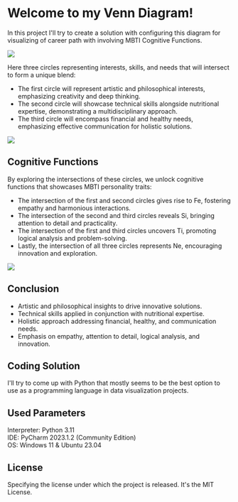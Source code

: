 # Welcome to my Venn Diagram!

In this project I'll try to create a solution with configuring this diagram for visualizing of career path with involving MBTI Cognitive Functions.

<img src="https://drive.google.com/uc?id=13WAcEf5QYzXnc5GwF26zYOI3BmL2MoGx" />

Here three circles representing interests, skills, and needs that will intersect to form a unique blend:

- The first circle will represent artistic and philosophical interests, emphasizing creativity and deep thinking.
- The second circle will showcase technical skills alongside nutritional expertise, demonstrating a multidisciplinary approach.
- The third circle will encompass financial and healthy needs, emphasizing effective communication for holistic solutions.

<img src="https://drive.google.com/uc?id=1vO_VJrk41y9Iz2JZS0Uy3w-sVCoe1Jzi" />

## Cognitive Functions
By exploring the intersections of these circles, we unlock cognitive functions that showcases MBTI personality traits:

- The intersection of the first and second circles gives rise to Fe, fostering empathy and harmonious interactions.
- The intersection of the second and third circles reveals Si, bringing attention to detail and practicality.
- The intersection of the first and third circles uncovers Ti, promoting logical analysis and problem-solving.
- Lastly, the intersection of all three circles represents Ne, encouraging innovation and exploration.

<img src="https://drive.google.com/uc?id=1Y3RqKam8MWtvyzxP_ppNMba_LvNfosr4" />

## Conclusion

- Artistic and philosophical insights to drive innovative solutions.
- Technical skills applied in conjunction with nutritional expertise.
- Holistic approach addressing financial, healthy, and communication needs.
- Emphasis on empathy, attention to detail, logical analysis, and innovation.

## Coding Solution

I'll try to come up with Python that mostly seems to be the best option to use as a programming language in data visualization projects.

## Used Parameters
Interpreter: Python 3.11\
IDE: PyCharm 2023.1.2 (Community Edition)\
OS: Windows 11 & Ubuntu 23.04

## License

Specifying the license under which the project is released. It's the MIT License.

